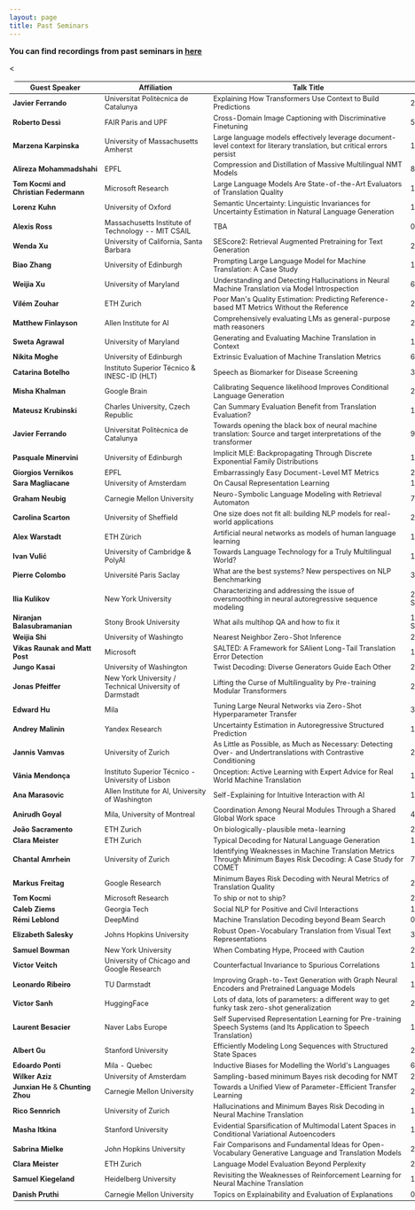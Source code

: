 ```yaml
---
layout: page
title: Past Seminars
---
```


<head>
<style>
table {
    border-collapse: collapse;
    margin: 15px 0;
    font-size: 0.9em;
    border-radius: 12px;
    border: none;
    min-width: 800px;
    width: 800px;
}

thead tr {
    background-color:#57a0d3;
    color: #ffffff;
    text-align: left;
    border: none;
}

table, tr, td {
    border: none;
}

tbody tr.active-row {
    font-weight: bold;
    font-size: 0.9em;
    color: #009879;
    border-spacing:5em;
}

tbody tr.past-row {
    font-size: 0.85em;
    background-color: #f3f3f3;
}


th, td {
    padding: 10px 10px;
}


}
</style>
</head>

**You can find recordings from past seminars in [here](https://drive.google.com/drive/folders/1I_OVS7wuWJwPmvyA9lE_zXVKkUDuNb2L?usp=sharing)**
	
<table>
    <thead>
        <tr>
            <th>Guest Speaker</th>
            <th>Affiliation</th>
            <th>Talk Title</th>
            <th style="width:  10.33%">Date</th>
        </tr>
    </thead>
    <tbody>
    <tr class="past-row">
            <td><strong>Javier Ferrando</strong></td>
            <td>Universitat Politècnica de Catalunya</td>
            <td>Explaining How Transformers Use Context to Build Predictions</td>
            <td>26 June</td>
        </tr>
    <tr class="past-row">
            <td><strong>Roberto Dessì</strong></td>
            <td>FAIR Paris and UPF</td>
            <td>Cross-Domain Image Captioning with Discriminative Finetuning</td>
            <td>5 June</td>
        </tr>
    <tr class="past-row">
            <td><strong>Marzena Karpinska</strong></td>
            <td>University of Massachusetts Amherst</td>
            <td>Large language models effectively leverage document-level context for literary translation, but critical errors persist</td>
            <td>15 May</td>
        </tr>
    <tr class="past-row">
            <td><strong>Alireza Mohammadshahi</strong></td>
            <td>EPFL</td>
            <td>Compression and Distillation of Massive Multilingual NMT Models</td>
            <td>8 May</td>
        </tr>
    <tr>
    <tr class="past-row">
            <td><strong>Tom Kocmi and Christian Federmann</strong></td>
            <td>Microsoft Research</td>
            <td>Large Language Models Are State-of-the-Art Evaluators of Translation Quality</td>
            <td>17 April</td>
        </tr>
    <tr>
    <tr class="past-row">
            <td><strong>Lorenz Kuhn</strong></td>
            <td>University of Oxford</td>
            <td>Semantic Uncertainty: Linguistic Invariances for Uncertainty Estimation in Natural Language Generation</td>
            <td>10 April</td>
        </tr>
    <tr>
    <tr class="past-row">
            <td><strong>Alexis Ross</strong></td>
            <td>Massachusetts Institute of Technology -- MIT CSAIL</td>
            <td>TBA</td>
            <td>03 April</td>
        </tr>
    <tr>
    <tr class="past-row">
            <td><strong>Wenda Xu</strong></td>
            <td>University of California, Santa Barbara</td>
            <td>SEScore2: Retrieval Augmented Pretraining for Text Generation</td>
            <td>20 Mar</td>
        </tr>
    <tr>
    <tr class="past-row">
            <<td><strong>Biao Zhang</strong></td>
            <td>University of Edinburgh</td>
            <td>Prompting Large Language Model for Machine Translation: A Case Study</td>
            <td>13 Mar</td>
        </tr>
    <tr class="past-row">
            <td><strong>Weijia Xu</strong></td>
            <td>University of Maryland</td>
            <td>Understanding and Detecting Hallucinations in Neural Machine Translation via Model Introspection</td>
            <td>6 Mar</td>
        </tr>
    <tr class="past-row">
            <td><strong>Vilém Zouhar</strong></td>
            <td>ETH Zurich</td>
            <td>Poor Man's Quality Estimation: Predicting Reference-based MT Metrics Without the Reference</td>
            <td>27 Feb</td>
        </tr>
    <tr class="past-row">
            <td><strong>Matthew Finlayson</strong></td>
            <td>Allen Institute for AI</td>
            <td>Comprehensively evaluating LMs as general-purpose math reasoners</td>
            <td>20 Feb</td>
        </tr>
    <tr class="past-row">
        <td><strong>Sweta Agrawal</strong></td>
            <td>University of Maryland</td>
            <td>Generating and Evaluating Machine Translation in Context </td>
            <td>13 Feb</td>
        </tr>
	 <tr class="past-row">
            <td><strong>Nikita Moghe</strong></td>
            <td>University of Edinburgh</td>
            <td>Extrinsic Evaluation of Machine Translation Metrics </td>
            <td>6 Feb</td>
        </tr>
	 <tr class="past-row">
            <td><strong>Catarina Botelho</strong></td>
            <td>Instituto Superior Técnico & INESC-ID (HLT)</td>
            <td>Speech as Biomarker for Disease Screening </td>
            <td>30 Jan</td>
        </tr>
        <tr class="past-row">
            <td><strong>Misha Khalman</strong></td>
            <td>Google Brain</td>
            <td>Calibrating Sequence likelihood Improves Conditional Language Generation</td>
            <td>23 Jan</td>
        </tr>
	    <tr class="past-row">
            <td><strong>Mateusz Krubinski</strong></td>
            <td>Charles University, Czech Republic</td>
            <td>Can Summary Evaluation Benefit from Translation Evaluation?</td>
            <td>16 Jan</td>
        </tr>
        <tr class="past-row">
            <td><strong>Javier Ferrando</strong></td>
            <td>Universitat Politècnica de Catalunya</td>
            <td>Towards opening the black box of neural machine translation: Source and target interpretations of the transformer</td>
            <td>9 Jan</td>
        </tr>
	    <tr class="past-row">
            <td><strong>Pasquale Minervini</strong></td>
            <td>University of Edinburgh</td>
            <td>Implicit MLE: Backpropagating Through Discrete Exponential Family Distributions</td>
            <td>19 Dec</td>
        </tr>
	    <tr class="past-row">
            <td><strong>Giorgios Vernikos</strong></td>
            <td>EPFL</td>
            <td> Embarrassingly Easy Document-Level MT Metrics</td>
            <td>28 Nov</td>
        </tr>
    <tr class="past-row">
            <td><strong>Sara Magliacane</strong></td>
            <td>University of Amsterdam</td>
            <td>On Causal Representation Learning</td>
            <td>14 Nov</td>
        </tr>
    <tr class="past-row">
            <td><strong>Graham Neubig</strong></td>
            <td>Carnegie Mellon University</td>
            <td>Neuro-Symbolic Language Modeling with Retrieval Automaton</td>
            <td>7 Nov</td>
        </tr>
    <tr class="past-row">
        <td><strong>Carolina Scarton</strong></td>
        <td>University of Sheffield</td>
        <td>One size does not fit all: building NLP models for real-world applications</td>
        <td>24 October</td>
    </tr>
    <tr class="past-row">
        <td><strong>Alex Warstadt</strong></td>
        <td>ETH Zürich</td>
        <td>Artificial neural networks as models of human language learning</td>
        <td>17 October</td>
    </tr>
    <tr class="past-row">
        <td><strong>Ivan Vulić</strong></td>
        <td>University of Cambridge & PolyAI</td>
        <td>Towards Language Technology for a Truly Multilingual World?</td>
        <td>10 October</td>
    </tr>
    <tr class="past-row">
        <td><strong>Pierre Colombo</strong></td>
        <td>Université Paris Saclay</td>
        <td>What are the best systems? New perspectives on NLP Benchmarking</td>
        <td>3 October</td>
    </tr>
   <tr class="past-row">
        <td><strong>Ilia Kulikov</strong></td>
        <td>New York University</td>
        <td>Characterizing and addressing the issue of oversmoothing in neural autoregressive sequence modeling</td>
        <td>26 September</td>
    </tr>
    <tr class="past-row">
        <td><strong>Niranjan Balasubramanian</strong></td>
        <td>Stony Brook University</td>
        <td>What ails multihop QA and how to fix it</td>
        <td>19 September</td>
    </tr>   
    <tr class="past-row">
        <td><strong>Weijia Shi</strong></td>
        <td>University of Washingto</td>
        <td>Nearest Neighbor Zero-Shot Inference</td>
        <td>25 July</td>
    </tr>
    <tr class="past-row">
        <td><strong>Vikas Raunak and Matt Post</strong></td>
        <td>Microsoft</td>
        <td>SALTED: A Framework for SAlient Long-Tail Translation Error Detection</td>
        <td>18 July</td>
    </tr>
    <tr class="past-row">
        <td><strong>Jungo Kasai</strong></td>
        <td>University of Washington</td>
        <td> Twist Decoding: Diverse Generators Guide Each Other</td>
        <td>27 June</td>
    </tr>
    <tr class="past-row">
        <td><strong>Jonas Pfeiffer</strong></td>
        <td>New York University / Technical University of Darmstadt</td>
        <td> Lifting the Curse of Multilinguality by Pre-training Modular Transformers</td>
        <td>20 June</td>
    </tr>
    <tr class="past-row">
            <td><strong>Edward Hu</strong></td>
            <td>Mila</td>
            <td>Tuning Large Neural Networks via Zero-Shot Hyperparameter Transfer</td>
            <td>30 May</td>
        </tr>
    <tr class="past-row">
            <td><strong>Andrey Malinin</strong></td>
            <td>Yandex Research</td>
            <td>Uncertainty Estimation in Autoregressive Structured Prediction</td>
            <td>16 May</td>
        </tr>
    <tr class="past-row">
            <td><strong>Jannis Vamvas</strong></td>
            <td>University of Zurich</td>
            <td> As Little as Possible, as Much as Necessary: Detecting Over- and Undertranslations with Contrastive Conditioning</td>
            <td>2 May</td>
        </tr>
	<tr class="past-row">
            <td><strong>Vânia Mendonça</strong></td>
            <td>Instituto Superior Técnico - University of Lisbon</td>
            <td>Onception: Active Learning with Expert Advice for Real World Machine Translation</td>
            <td>18 Apr</td>
        </tr>
        <tr class="past-row">
	    <td><strong>Ana Marasovic</strong></td>
	    <td>Allen Institute for AI, University of Washington</td>
            <td>Self-Explaining for Intuitive Interaction with AI</td>
            <td>11 Apr</td>
        </tr>
    <tr class="past-row">
	    <td><strong>Anirudh Goyal</strong></td>
	    <td>Mila, University of Montreal</td>
            <td>Coordination Among Neural Modules Through a Shared Global Work space</td>
            <td>4 Apr</td>
        </tr>
	<tr class="past-row">
            <td><strong>João Sacramento</strong></td>
            <td>ETH Zurich</td>
            <td>On biologically-plausible meta-learning</td>
            <td>28 Mar</td>
        </tr>
	<tr class="past-row">
            <td><strong>Clara Meister</strong></td>
            <td>ETH Zurich</td>
            <td>Typical Decoding for Natural Language Generation</td>
            <td>14 Mar</td>
        </tr>
	 <tr class="past-row">
            <td><strong>Chantal Amrhein</strong></td>
            <td>University of Zurich</td>
            <td>Identifying Weaknesses in Machine Translation Metrics Through Minimum Bayes Risk Decoding: A Case Study for COMET</td>
            <td>7 Mar</td>
        </tr>
        <tr class="past-row">
            <td><strong>Markus Freitag</strong></td>
            <td>Google Research</td>
            <td>Minimum Bayes Risk Decoding with Neural Metrics of Translation Quality</td>
            <td>28 Feb</td>
        </tr>
	    <tr class="past-row">
            <td><strong>Tom Kocmi</strong></td>
            <td>Microsoft Research</td>
            <td>To ship or not to ship?</td>
            <td>21 Feb</td>
        </tr>
        <tr class="past-row">
            <td><strong>Caleb Ziems</strong></td>
            <td>Georgia Tech</td>
            <td>Social NLP for Positive and Civil Interactions</td>
            <td>14 Feb</td>
        </tr>
        <tr class="past-row">
            <td><strong>Rémi Leblond</strong></td>
            <td>DeepMind</td>
            <td>Machine Translation Decoding beyond Beam Search</td>
            <td>07 Feb</td>
        </tr>
        <tr class="past-row">
            <td><strong>Elizabeth Salesky</strong></td>
            <td>Johns Hopkins University</td>
            <td>Robust Open-Vocabulary Translation from Visual Text Representations</td>
            <td>31 Jan</td>
        </tr>
        <tr class="past-row">
            <td><strong>Samuel Bowman</strong></td>
            <td>New York University</td>
            <td>When Combating Hype, Proceed with Caution</td>
            <td>24 Jan</td>
        </tr>
        <tr class="past-row">
            <td><strong>Victor Veitch</strong></td>
            <td>University of Chicago and Google Research</td>
            <td>Counterfactual Invariance to Spurious Correlations</td>
            <td>17 Jan</td>
        </tr>
        <tr class="past-row">
            <td><strong>Leonardo Ribeiro</strong></td>
            <td>TU Darmstadt</td>
            <td>Improving Graph-to-Text Generation with Graph Neural Encoders and Pretrained Language Models</td>
            <td>10 Jan</td>
        </tr>
        <tr class="past-row">
            <td><strong>Victor Sanh</strong></td>
            <td>HuggingFace</td>
            <td>Lots of data, lots of parameters: a different way to get funky task zero-shot generalization</td>
            <td>20 Dec</td>
        </tr>
        <tr class="past-row">
            <td><strong>Laurent Besacier</strong></td>
            <td>Naver Labs Europe</td>
            <td>Self Supervised Representation Learning for Pre-training Speech Systems ​​​(and Its Application to Speech Translation)</td>
            <td>13 Dec</td>
        </tr>
        <tr class="past-row">
            <td><strong>Albert Gu</strong></td>
            <td>Stanford University</td>
            <td>Efficiently Modeling Long Sequences with Structured State Spaces</td>
            <td>29 Nov</td>
        </tr>
        <tr class="past-row">
            <td><strong>Edoardo Ponti</strong></td>
            <td>Mila - Quebec</td>
            <td>Inductive Biases for Modelling the World's Languages</td>
            <td>6 Dec</td>
        </tr>
        <tr class="past-row">
            <td><strong>Wilker Aziz</strong></td>
            <td>University of Amsterdam</td>
            <td>Sampling-based minimum Bayes risk decoding for NMT</td>
            <td>22 Nov</td>
        </tr>
        <tr class="past-row">
            <td><strong>Junxian He</strong> & <strong>Chunting Zhou</strong></td>
            <td>Carnegie Mellon University</td>
            <td>Towards a Unified View of Parameter-Efficient Transfer Learning</td>
            <td class="date">25 Oct</td>
        </tr>
        <tr class="past-row">
            <td><strong>Rico Sennrich</strong></td>
            <td>University of Zurich</td>
            <td>Hallucinations and Minimum Bayes Risk Decoding in Neural Machine Translation</td>
            <td>18 Oct</td>
        </tr>
        <tr class="past-row">
            <td><strong>Masha Itkina</strong></td>
            <td>Stanford University</td>
            <td>Evidential Sparsification of Multimodal Latent Spaces in Conditional Variational Autoencoders</td>
            <td>11 Oct</td>
        </tr>
        <tr class="past-row">
            <td><strong>Sabrina Mielke</strong></td>
            <td>John Hopkins University</td>
            <td>Fair Comparisons and Fundamental Ideas for Open-Vocabulary Generative Language and Translation Models</td>
            <td>27 Sep</td>
        </tr>
        <tr class="past-row">
            <td><strong>Clara Meister</strong></td>
            <td>ETH Zurich</td>
            <td>Language Model Evaluation Beyond Perplexity</td>
            <td>20 Sep</td>
        </tr>
        <tr class="past-row">
            <td><strong>Samuel Kiegeland</strong></td>
            <td>Heidelberg University</td>
            <td>Revisiting the Weaknesses of Reinforcement Learning for Neural Machine Translation</td>
            <td>13 Sep</td>
        </tr>
        <tr class="past-row">
            <td><strong>Danish Pruthi</strong></td>
            <td>Carnegie Mellon University</td>
            <td>Topics on Explainability and Evaluation of Explanations</td>
            <td>06 Sep</td>
        </tr>
        <!-- and so on... -->
    </tbody>
</table>
